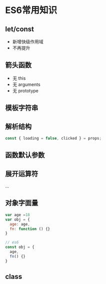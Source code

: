 # ES6常用知识

## let/const

- 新增快级作用域
- 不再提升

## 箭头函数

- 无 this
- 无 arguments
- 无 prototype

## 模板字符串

## 解析结构

```js
const { loading = false, clicked } = props;
```

## 函数默认参数

## 展开运算符

...

## 对象字面量

```js
var age =18
var obj = {
  age: age,
  fn: function () {}
}

// es6
const obj = {
  age,
  fn() {}
}

```

## class
